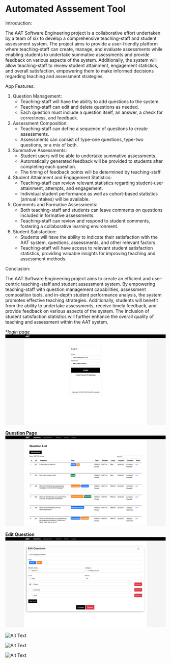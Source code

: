 # Automated Asssement Tool

Introduction: 

The AAT Software Engineering project is a collaborative effort undertaken by a team of six to develop a comprehensive teaching-staff and student assessment system. The project aims to provide a user-friendly platform where teaching-staff can create, manage, and evaluate assessments while enabling students to undertake summative assessments and provide feedback on various aspects of the system. Additionally, the system will allow teaching-staff to review student attainment, engagement statistics, and overall satisfaction, empowering them to make informed decisions regarding teaching and assessment strategies.


App Features:

1.	Question Management:
    - Teaching-staff will have the ability to add questions to the system.
    - Teaching-staff can edit and delete questions as needed.
    - Each question must include a question itself, an answer, a check for correctness, and feedback.
2.	Assessment Composition:
    - Teaching-staff can define a sequence of questions to create assessments.
    - Assessments can consist of type-one questions, type-two questions, or a mix of both.
3.	Summative Assessments:
    - Student users will be able to undertake summative assessments.
    - Automatically generated feedback will be provided to students after completing each question.
    - The timing of feedback points will be determined by teaching-staff.
4.	Student Attainment and Engagement Statistics:
    - Teaching-staff can review relevant statistics regarding student-user attainment, attempts, and engagement.
    - Individual student performance as well as cohort-based statistics (annual intakes) will be available.
5.	Comments and Formative Assessments:
    - Both teaching-staff and students can leave comments on questions included in formative assessments.
    - Teaching-staff can review and respond to student comments, fostering a collaborative learning environment.
6.	Student Satisfaction:
    - Students will have the ability to indicate their satisfaction with the AAT system, questions, assessments, and other relevant factors.
    - Teaching-staff will have access to relevant student satisfaction statistics, providing valuable insights for improving teaching and assessment methods.

Conclusion:

The AAT Software Engineering project aims to create an efficient and user-centric teaching-staff and student assessment system. By empowering teaching-staff with question management capabilities, assessment composition tools, and in-depth student performance analysis, the system promotes effective teaching strategies. Additionally, students will benefit from the ability to undertake assessments, receive timely feedback, and provide feedback on various aspects of the system. The inclusion of student satisfaction statistics will further enhance the overall quality of teaching and assessment within the AAT system.



**login page*
![Alt Text](/blog/static/img/Login%20Page.png)

**Question Page**
![Alt Text](/blog/static/img/Question.png)

**Edit Question**
![Alt Text](/blog/static/img/edit%20-%200.png)


![Alt Text](/blog/static/img/edit%20%E2%80%93%201.png)


![Alt Text](/blog/static/img/edit%20%E2%80%93%202.png)


![Alt Text](/blog/static/img/edit%20%E2%80%93%203.png)
